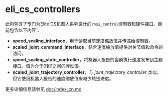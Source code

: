 # eli_cs_controllers

此包包含了专门为Elite CS机器人系列设计的`ros2_control`控制器和硬件接口。目前包含以下内容：

* **speed_scaling_interface**，用于读取当前速度缩放值并传递给控制器。
* **scaled_joint_command_interface**，结合速度缩放值提供对关节值和命令的访问。
* **speed_scaling_state_controller**，将机器人报告的当前执行速度发布到主题接口。值为介于0到1之间的浮动值。
* **scaled_joint_trajectory_controller**，与 *joint_trajectory_controller* 类似，但它使用机器人报告的速度缩放值来减少轨迹进度。

更多详细信息请参见 [doc/index_cn.md](doc/index_cn.md)
